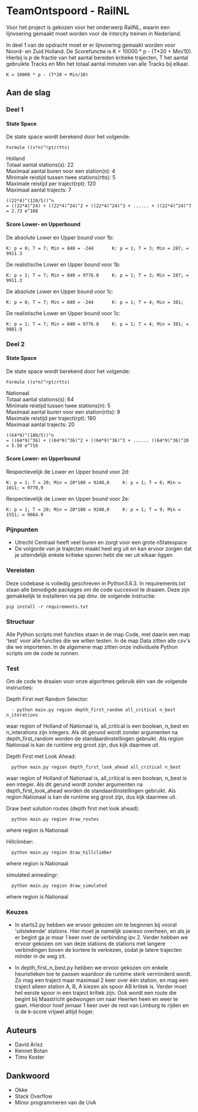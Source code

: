 # TeamOntspoord - RailNL

Voor het project is gekozen voor het onderwerp RailNL, waarin een lijnvoering gemaakt moet worden voor de intercity treinen in
Nederland.

In deel 1 van de opdracht moet er er lijnvoering gemaakt worden voor Noord- en Zuid Holland.
De Scorefunctie is K = 10000 * p - (T*20 + Min/10). Hierbij is p de fractie van het aantal bereden kritieke trajecten, T het aantal gebruikte Tracks en Min het totaal aantal minuten van alle Tracks bij elkaar.
```
K = 10000 * p - (T*20 + Min/10)
```

## Aan de slag
### Deel 1
#### State Space
De state space wordt berekend door het volgende:

```
Formule ((s*n)^rpt/rtts)
```

Holland
<br>Totaal aantal stations(s):                      22
<br>Maximaal aantal buren voor een station(n):      4
<br>Minimale reistijd tussen twee stations(rtts):   5
<br>Maximale reistijd per traject(rpt):             120
<br>Maximaal aantal trajects:                       7

```
((22*4)^(120/5))^n
= ((22*4)^24) + ((22*4)^24)^2 + ((22*4)^24)^3 + ...... + ((22*4)^24)^7
= 2.73 e^108
```

#### Score Lower- en Upperbound
De absolute Lower en Upper bound voor 1b:
```
K: p = 0; T = 7; Min = 840 = -244       K: p = 1; T = 3; Min = 287; = 9911.3
```
De realistische Lower en Upper bound voor 1b:
```
K: p = 1; T = 7; Min = 840 = 9776.0     K: p = 1; T = 3; Min = 287; = 9911.3
```
De absolute Lower en Upper bound voor 1c:
```
K: p = 0; T = 7; Min = 840 = -244       K: p = 1; T = 4; Min = 381;
```
De realistische Lower en Upper bound voor 1c:
```
K: p = 1; T = 7; Min = 840 = 9776.0     K: p = 1; T = 4; Min = 381; = 9881.9
```

### Deel 2
#### State Space
De state space wordt berekend door het volgende:

```
Formule ((s*n)^rpt/rtts)
```

Nationaal
<br>Totaal aantal stations(s):                       64
<br>Minimale reistijd tussen twee stations(n):       5
<br>Maximaal aantal buren voor een station(rtts):    9
<br>Maximale reistijd per traject(rpt):              180
<br>Maximaal aantal trajects:                        20

```
((64*9)^(180/5))^n
= ((64*9)^36) + ((64*9)^36)^2 + ((64*9)^36)^3 + ...... ((64*9)^36)^20
= 5.50 e^716
```


#### Score Lower- en Upperbound
Respectievelijk de Lower en Upper bound voor 2d:
```
K: p = 1; T = 20; Min = 20*180 = 9240,0     K: p = 1; T = 6; Min = 1011; = 9778,9
```
Respectievelijk de Lower en Upper bound voor 2e:
```
K: p = 1; T = 20; Min = 20*180 = 9240,0     K: p = 1; T = 9; Min = 1551; = 9664.9
```

### Pijnpunten

- Utrecht Centraal heeft veel buren en zorgt voor een grote nStatespace
- De volgorde van je trajecten maakt heel erg uit en kan ervoor zorgen dat je uiteindelijk enkele kritieke sporen hebt die ver uit elkaar liggen


### Vereisten

Deze codebase is volledig geschreven in Python3.6.3. In requirements.txt staan alle benodigde packages om de code succesvol te draaien. Deze zijn gemakkelijk te installeren via pip dmv. de volgende instructie:
```
pip install -r requirements.txt
```

### Structuur

Alle Python scripts met functies staan in de map Code, met daarin een map 'test' voor alle functies die we willen
testen. In de map Data zitten alle csv's die we importeren. In de algemene map zitten onze individuele Python scripts om de code te runnen.

### Test

Om de code te draaien voor onze algoritmes gebruik één van de volgende instructies:

Depth First met Random Selector:
```
  - python main.py region depth_first_random all_critical n_best n_iterations
```
waar region of Holland of Nationaal is, all_critical is een boolean, n_best
en n_interations zijn integers. Als dit gerund wordt zonder argumenten na 
depth_first_random worden de standaardinstellingen gebruikt. Als region
Nationaal is kan de runtime erg groot zijn, dus kijk daarmee uit.

Depth First met Look Ahead:
```
  python main.py region depth_first_look_ahead all_critical n_best
```
waar region of Holland of Nationaal is, all_critical is een boolean, n_best
is een integer. Als dit gerund wordt zonder argumenten na 
depth_first_look_ahead worden de standaardinstellingen gebruikt. Als region
Nationaal is kan de runtime erg groot zijn, dus kijk daarmee uit.

Draw best solution routes (depth first met look ahead):
```
  python main.py region draw_routes
```
where region is Nationaal

Hillclimber:
```
  python main.py region draw_hillclimber
```
where region is Nationaal

simulated annealingr:
```
  python main.py region draw_simulated
```
where region is Nationaal

### Keuzes

- In starts2.py hebben we ervoor gekozen om te beginnen bij vooral 'uitstekende'
stations. Hier moet je namelijk sowieso overheen, en als je er begint ga je maar
1 keer over de verbinding ipv 2. Verder hebben we ervoor gekozen om van deze
stations de stations met langere verbindingen boven de kortere te verkiezen,
zodat je latere trajecten minder in de weg zit.

- In depth_first_n_best.py hebben we ervoor gekozen om enkele heuristieken toe
te passen waardoor de runtime sterk verminderd wordt. Zo mag een traject maar
maximaal 2 keer over één station, en mag een traject alleen station A, B, A
kiezen als spoor AB kritiek is. Verder moet het eerste spoor in een traject
kritiek zijn. Ook wordt een route die begint bij Maastricht gedwongen om 
naar Heerlen heen en weer te gaan. Hierdoor hoef jemaar 1 keer over de rest
van Limburg te rijden en is de k-score vrijwel altijd hoger.

## Auteurs

- David Arisz
- Kennet Botan
- Timo Koster

## Dankwoord
- Okke
- Stack Overflow
- Minor programmeren van de UvA
